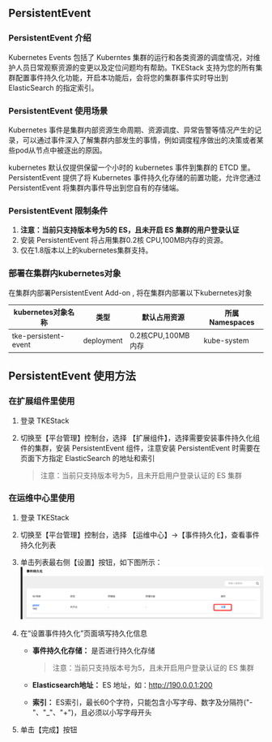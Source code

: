 ## PersistentEvent

### PersistentEvent 介绍

Kubernetes Events 包括了 Kuberntes 集群的运行和各类资源的调度情况，对维护人员日常观察资源的变更以及定位问题均有帮助。TKEStack 支持为您的所有集群配置事件持久化功能，开启本功能后，会将您的集群事件实时导出到 ElasticSearch 的指定索引。

### PersistentEvent 使用场景

Kubernetes 事件是集群内部资源生命周期、资源调度、异常告警等情况产生的记录，可以通过事件深入了解集群内部发生的事情，例如调度程序做出的决策或者某些pod从节点中被逐出的原因。

kubernetes 默认仅提供保留一个小时的 kubernetes 事件到集群的 ETCD 里。 PersistentEvent 提供了将 Kubernetes 事件持久化存储的前置功能，允许您通过PersistentEvent 将集群内事件导出到您自有的存储端。

### PersistentEvent 限制条件

1. **注意：当前只支持版本号为5的 ES，且未开启 ES 集群的用户登录认证**
2. 安装 PersistentEvent 将占用集群0.2核 CPU,100MB内存的资源。
3. 仅在1.8版本以上的kubernetes集群支持。

### 部署在集群内kubernetes对象

在集群内部署PersistentEvent Add-on , 将在集群内部署以下kubernetes对象

| kubernetes对象名称 | 类型 | 默认占用资源 | 所属Namespaces |
| ----------------- | --- | ---------- | ------------- |
|tke-persistent-event|deployment|0.2核CPU,100MB内存|kube-system|

## PersistentEvent 使用方法

### 在扩展组件里使用

  1. 登录 TKEStack

  2. 切换至【平台管理】控制台，选择 【扩展组件】，选择需要安装事件持久化组件的集群，安装 PersistentEvent 组件，注意安装 PersistentEvent 时需要在页面下方指定 ElasticSearch 的地址和索引

     > 注意：当前只支持版本号为5，且未开启用户登录认证的 ES 集群

### 在运维中心里使用

  1. 登录 TKEStack

  2. 切换至【平台管理】控制台，选择 【运维中心】->【事件持久化】，查看事件持久化列表

  3. 单击列表最右侧【设置】按钮，如下图所示：
     ![事件持久化设置](../../../docs/images/事件持久化设置.png)

  4. 在“设置事件持久化”页面填写持久化信息

     + **事件持久化存储：** 是否进行持久化存储

       > 注意：当前只支持版本号为5，且未开启用户登录认证的 ES 集群

     + **Elasticsearch地址：** ES 地址，如：http://190.0.0.1:200

     + **索引：** ES索引，最长60个字符，只能包含小写字母、数字及分隔符("-"、"_"、"+")，且必须以小写字母开头

  5. 单击【完成】按钮